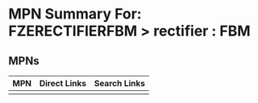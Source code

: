 



# MPN Summary For: FZERECTIFIERFBM > rectifier : FBM

## MPNs
  

|MPN|Direct Links|Search Links|
| :--- | :--- | :--- |
||||
